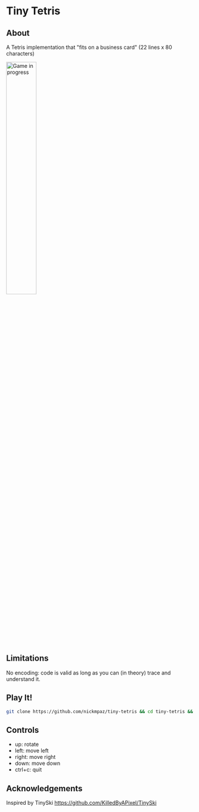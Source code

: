 # Tiny Tetris

## About

A Tetris implementation that "fits on a business card" (22 lines x 80 characters)

<img src="https://i.imgur.com/Tb5VCwb.gif" alt="Game in progress" width="40%">

## Limitations

No encoding: code is valid as long as you can (in theory) trace and understand
it.

## Play It! 

```bash
git clone https://github.com/nickmpaz/tiny-tetris && cd tiny-tetris && python3 tiny-tetris.py
```
## Controls

- up: rotate
- left: move left
- right: move right
- down: move down
- ctrl+c: quit

## Acknowledgements

Inspired by TinySki https://github.com/KilledByAPixel/TinySki
